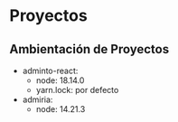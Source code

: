 # Proyectos

## Ambientación de Proyectos

- adminto-react:
  - node: 18.14.0
  - yarn.lock: por defecto
- admiria:
  - node: 14.21.3
